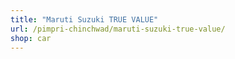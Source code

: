 ```yaml
---
title: "Maruti Suzuki TRUE VALUE"
url: /pimpri-chinchwad/maruti-suzuki-true-value/
shop: car
---
```


